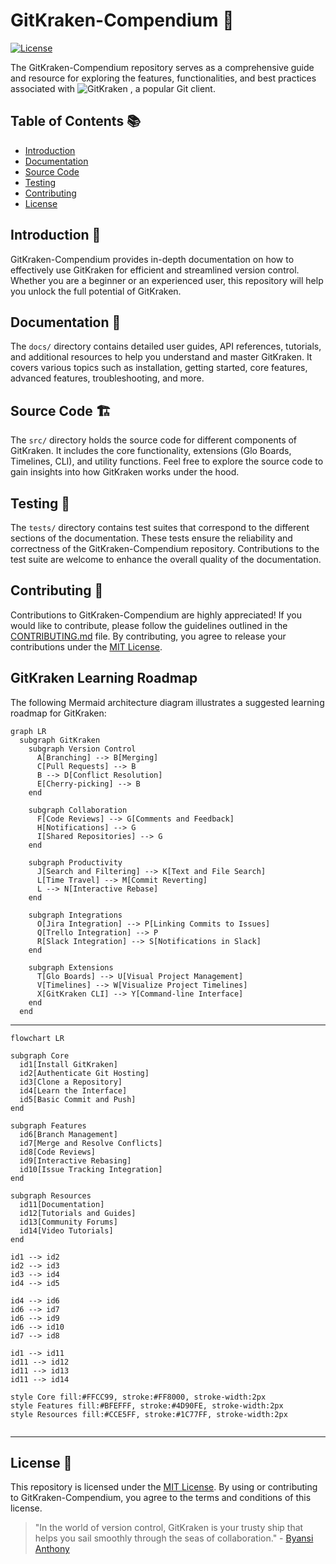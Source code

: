 # GitKraken-Compendium 🐙

[![License](https://img.shields.io/badge/License-MIT-blue.svg)](https://opensource.org/licenses/MIT)

The GitKraken-Compendium repository serves as a comprehensive guide and resource for exploring the features, functionalities, and best practices associated with ![GitKraken](https://img.shields.io/badge/Gitkraken-green)
, a popular Git client.

## Table of Contents 📚

- [Introduction](#introduction-)
- [Documentation](#documentation-)
- [Source Code](#source-code-)
- [Testing](#testing)
- [Contributing](#contributing-)
- [License](#license-)

## Introduction 🌟

GitKraken-Compendium provides in-depth documentation on how to effectively use GitKraken for efficient and streamlined version control. Whether you are a beginner or an experienced user, this repository will help you unlock the full potential of GitKraken.

## Documentation 📖

The `docs/` directory contains detailed user guides, API references, tutorials, and additional resources to help you understand and master GitKraken. It covers various topics such as installation, getting started, core features, advanced features, troubleshooting, and more.

## Source Code 🏗️ 

The `src/` directory holds the source code for different components of GitKraken. It includes the core functionality, extensions (Glo Boards, Timelines, CLI), and utility functions. Feel free to explore the source code to gain insights into how GitKraken works under the hood.

## Testing 🧪

The `tests/` directory contains test suites that correspond to the different sections of the documentation. These tests ensure the reliability and correctness of the GitKraken-Compendium repository. Contributions to the test suite are welcome to enhance the overall quality of the documentation.

## Contributing 🤝

Contributions to GitKraken-Compendium are highly appreciated! If you would like to contribute, please follow the guidelines outlined in the [CONTRIBUTING.md](CONTRIBUTING.md) file. By contributing, you agree to release your contributions under the [MIT License](LICENSE).

## GitKraken Learning Roadmap

The following Mermaid architecture diagram illustrates a suggested learning roadmap for GitKraken:

```mermaid
graph LR
  subgraph GitKraken
    subgraph Version Control
      A[Branching] --> B[Merging]
      C[Pull Requests] --> B
      B --> D[Conflict Resolution]
      E[Cherry-picking] --> B
    end

    subgraph Collaboration
      F[Code Reviews] --> G[Comments and Feedback]
      H[Notifications] --> G
      I[Shared Repositories] --> G
    end

    subgraph Productivity
      J[Search and Filtering] --> K[Text and File Search]
      L[Time Travel] --> M[Commit Reverting]
      L --> N[Interactive Rebase]
    end

    subgraph Integrations
      O[Jira Integration] --> P[Linking Commits to Issues]
      Q[Trello Integration] --> P
      R[Slack Integration] --> S[Notifications in Slack]
    end

    subgraph Extensions
      T[Glo Boards] --> U[Visual Project Management]
      V[Timelines] --> W[Visualize Project Timelines]
      X[GitKraken CLI] --> Y[Command-line Interface]
    end
  end

```
---

```mermaid
flowchart LR

subgraph Core
  id1[Install GitKraken]
  id2[Authenticate Git Hosting]
  id3[Clone a Repository]
  id4[Learn the Interface]
  id5[Basic Commit and Push]
end

subgraph Features
  id6[Branch Management]
  id7[Merge and Resolve Conflicts]
  id8[Code Reviews]
  id9[Interactive Rebasing]
  id10[Issue Tracking Integration]
end

subgraph Resources
  id11[Documentation]
  id12[Tutorials and Guides]
  id13[Community Forums]
  id14[Video Tutorials]
end

id1 --> id2
id2 --> id3
id3 --> id4
id4 --> id5

id4 --> id6
id6 --> id7
id6 --> id9
id6 --> id10
id7 --> id8

id1 --> id11
id11 --> id12
id11 --> id13
id11 --> id14

style Core fill:#FFCC99, stroke:#FF8000, stroke-width:2px
style Features fill:#BFEFFF, stroke:#4D90FE, stroke-width:2px
style Resources fill:#CCE5FF, stroke:#1C77FF, stroke-width:2px


```
---

## License 📃

This repository is licensed under the [MIT License](LICENSE). By using or contributing to GitKraken-Compendium, you agree to the terms and conditions of this license.

> "In the world of version control, GitKraken is your trusty ship that helps you sail smoothly through the seas of collaboration." - [Byansi Anthony](https://github.com/AnthonyByansi)
